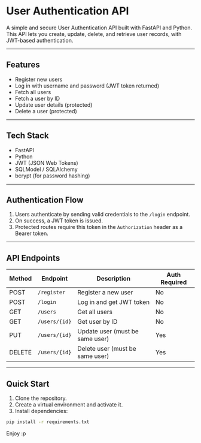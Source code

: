 # User Authentication API

A simple and secure User Authentication API built with FastAPI and Python.  
This API lets you create, update, delete, and retrieve user records, with JWT-based authentication.

---

## Features

- Register new users
- Log in with username and password (JWT token returned)
- Fetch all users
- Fetch a user by ID
- Update user details (protected)
- Delete a user (protected)

---

## Tech Stack

- FastAPI  
- Python  
- JWT (JSON Web Tokens)  
- SQLModel / SQLAlchemy  
- bcrypt (for password hashing)

---

## Authentication Flow

1. Users authenticate by sending valid credentials to the `/login` endpoint.
2. On success, a JWT token is issued.
3. Protected routes require this token in the `Authorization` header as a Bearer token.

---

## API Endpoints

| Method | Endpoint            | Description                         | Auth Required |
|--------|---------------------|-------------------------------------|---------------|
| POST   | `/register`         | Register a new user                 | No            |
| POST   | `/login`            | Log in and get JWT token            | No            |
| GET    | `/users`            | Get all users                       | No            |
| GET    | `/users/{id}`       | Get user by ID                      | No            |
| PUT    | `/users/{id}`       | Update user (must be same user)     | Yes           |
| DELETE | `/users/{id}`       | Delete user (must be same user)     | Yes           |

---

## Quick Start

1. Clone the repository.
2. Create a virtual environment and activate it.
3. Install dependencies:
```bash
pip install -r requirements.txt
```

Enjoy :p